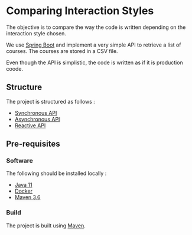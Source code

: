 # Comparing Interaction Styles

The objective is to compare the way the code is written depending on the interaction style chosen.

We use [Spring Boot](https://spring.io/projects/spring-boot) and implement a very simple API to retrieve a list of courses.
The courses are stored in a CSV file.

Even though the API is simplistic, the code is written as if it is production coode.  

## Structure

The project is structured as follows :

* [Synchronous API](./api-sync)
* [Asynchronous API](./api-async)
* [Reactive API](./api-reactive)

## Pre-requisites

### Software

The following should be installed locally :

* [Java 11](https://www.oracle.com/technetwork/java/javase/downloads/jdk11-downloads-5066655.html)
* [Docker](https://www.docker.com)
* [Maven 3.6](http://maven.apache.org/)

### Build

The project is built using [Maven](https://maven.apache.org).

